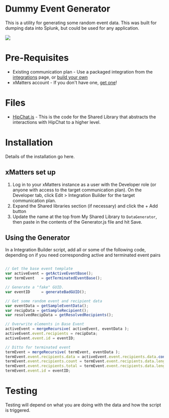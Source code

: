# Dummy Event Generator
This is a utility for generating some random event data. This was built for dumping data into Splunk, but could be used for any application. 

<kbd>
  <img src="https://github.com/xmatters/xMatters-Labs/raw/master/media/disclaimer.png">
</kbd>


# Pre-Requisites
* Existing communication plan - Use a packaged integration from the [integrations](https://xmatters.com/integrations) page, or [build your own](https://support.xmatters.com/hc/en-us/articles/202396229)
* xMatters account - If you don't have one, [get one](https://www.xmatters.com)!


# Files
* [HipChat.js](HipChat.js) - This is the code for the Shared Library that abstracts the interactions with HipChat to a higher level.

# Installation
Details of the installation go here. 

## xMatters set up

1. Log in to your xMatters instance as a user with the Developer role (or anyone with access to the target communication plan). On the Developer tab, click Edit > Integration Builder for the target communication plan. 
2. Expand the Shared libraries section (if necessary) and click the + Add button
3. Update the name at the top from My Shared Library to `DataGenerator`, then paste in the contents of the Generator.js file and hit Save.

## Using the Generator
In a Integration Builder script, add all or some of the following code, depending on if you need corresponding active and terminated event pairs

```javascript

// Get the base event template
var activeEvent = getActiveEventBase();
var termEvent   = getTerminatedEventBase();

// Generate a "fake" GUID. 
var eventID     = generateBadGUID();

// Get some random event and recipient data
var eventData = getSampleEventData();
var recipData = getSampleRecipient();
var resolvedRecipData = getResolvedRecipients();

// Overwrite elements in Base Event
activeEvent = mergeRecursive( activeEvent, eventData );
activeEvent.event.recipients = recipData;
activeEvent.event.id = eventID;

// Ditto for terminated event
termEvent = mergeRecursive( termEvent, eventData );
termEvent.event.recipients.data = activeEvent.event.recipients.data.concat( resolvedRecipData );
termEvent.event.recipients.count = termEvent.event.recipients.data.length;
termEvent.event.recipients.total = termEvent.event.recipients.data.length;
termEvent.event.id = eventID;
```


# Testing
Testing will depend on what you are doing with the data and how the script is triggered. 


